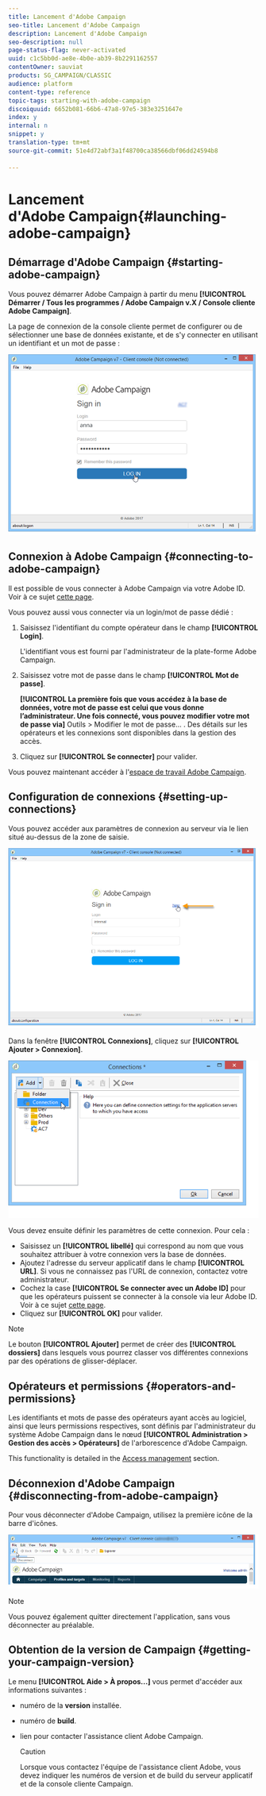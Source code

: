 ```yaml
---
title: Lancement d'Adobe Campaign
seo-title: Lancement d'Adobe Campaign
description: Lancement d'Adobe Campaign
seo-description: null
page-status-flag: never-activated
uuid: c1c5bb0d-ae8e-4b0e-ab39-8b2291162557
contentOwner: sauviat
products: SG_CAMPAIGN/CLASSIC
audience: platform
content-type: reference
topic-tags: starting-with-adobe-campaign
discoiquuid: 6652b081-66b6-47a8-97e5-383e3251647e
index: y
internal: n
snippet: y
translation-type: tm+mt
source-git-commit: 51e4d72abf3a1f48700ca38566dbf06dd24594b8

---
```



# Lancement d&#39;Adobe Campaign{#launching-adobe-campaign}

## Démarrage d&#39;Adobe Campaign {#starting-adobe-campaign}

Vous pouvez démarrer Adobe Campaign à partir du menu **[!UICONTROL Démarrer / Tous les programmes / Adobe Campaign v.X / Console cliente Adobe Campaign]**.

La page de connexion de la console cliente permet de configurer ou de sélectionner une base de données existante, et de s&#39;y connecter en utilisant un identifiant et un mot de passe :

![](assets/s_ncs_user_login.png)

## Connexion à Adobe Campaign {#connecting-to-adobe-campaign}

Il est possible de vous connecter à Adobe Campaign via votre Adobe ID. Voir à ce sujet [cette page](../../integrations/using/about-adobe-id.md).

Vous pouvez aussi vous connecter via un login/mot de passe dédié :

1. Saisissez l&#39;identifiant du compte opérateur dans le champ **[!UICONTROL Login]**.

   L&#39;identifiant vous est fourni par l&#39;administrateur de la plate-forme Adobe Campaign.

1. Saisissez votre mot de passe dans le champ **[!UICONTROL Mot de passe]**.

   **[!UICONTROL La première fois que vous accédez à la base de données, votre mot de passe est celui que vous donne l’administrateur. Une fois connecté, vous pouvez modifier votre mot de passe via]** Outils > Modifier le mot de passe... . Des détails sur les opérateurs et les connexions sont disponibles dans la gestion des [](../../platform/using/access-management.md)accès.

1. Cliquez sur **[!UICONTROL Se connecter]** pour valider.

Vous pouvez maintenant accéder à l&#39;[espace de travail Adobe Campaign](../../platform/using/adobe-campaign-workspace.md).

## Configuration de connexions {#setting-up-connections}

Vous pouvez accéder aux paramètres de connexion au serveur via le lien situé au-dessus de la zone de saisie.

![](assets/s_ncs_user_connections_management.png)

Dans la fenêtre **[!UICONTROL Connexions]**, cliquez sur **[!UICONTROL Ajouter > Connexion]**.

![](assets/s_ncs_user_add_connexion.png)

Vous devez ensuite définir les paramètres de cette connexion. Pour cela :

* Saisissez un **[!UICONTROL libellé]** qui correspond au nom que vous souhaitez attribuer à votre connexion vers la base de données.
* Ajoutez l&#39;adresse du serveur applicatif dans le champ **[!UICONTROL URL]**. Si vous ne connaissez pas l&#39;URL de connexion, contactez votre administrateur.
* Cochez la case **[!UICONTROL Se connecter avec un Adobe ID]** pour que les opérateurs puissent se connecter à la console via leur Adobe ID. Voir à ce sujet [cette page](../../integrations/using/about-adobe-id.md).
* Cliquez sur **[!UICONTROL OK]** pour valider.

>[!NOTE]
>
>Le bouton **[!UICONTROL Ajouter]** permet de créer des **[!UICONTROL dossiers]** dans lesquels vous pourrez classer vos différentes connexions par des opérations de glisser-déplacer.

## Opérateurs et permissions {#operators-and-permissions}

Les identifiants et mots de passe des opérateurs ayant accès au logiciel, ainsi que leurs permissions respectives, sont définis par l&#39;administrateur du système Adobe Campaign dans le nœud **[!UICONTROL Administration > Gestion des accès > Opérateurs]** de l&#39;arborescence d&#39;Adobe Campaign.

This functionality is detailed in the [Access management](../../platform/using/access-management.md) section.

## Déconnexion d&#39;Adobe Campaign {#disconnecting-from-adobe-campaign}

Pour vous déconnecter d&#39;Adobe Campaign, utilisez la première icône de la barre d&#39;icônes.

![](assets/s_ncs_user_deconnexion.png)

>[!NOTE]
>
>Vous pouvez également quitter directement l&#39;application, sans vous déconnecter au préalable.

## Obtention de la version de Campaign {#getting-your-campaign-version}

Le menu **[!UICONTROL Aide > À propos...]** vous permet d&#39;accéder aux informations suivantes :

* numéro de la **version** installée.
* numéro de **build**.
* lien pour contacter l&#39;assistance client Adobe Campaign.

   >[!CAUTION]
   >
   >Lorsque vous contactez l&#39;équipe de l&#39;assistance client Adobe, vous devez indiquer les numéros de version et de build du serveur applicatif et de la console cliente Campaign.

